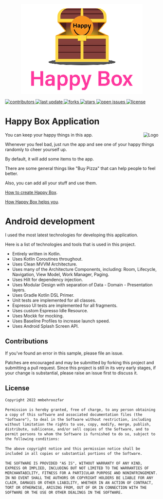 <div align="center">
    <img src="https://raw.githubusercontent.com/mmbehroozfar/Happy-Box/develop/pictures/header.png" alt="Logo">
 </div>
 
<p>
  <a href="https://github.com/mmbehroozfar/Happy-Box/graphs/contributors">
    <img src="https://img.shields.io/github/contributors/mmbehroozfar/Happy-Box" alt="contributors" />
  </a>
  <a href="">
    <img src="https://img.shields.io/github/last-commit/mmbehroozfar/Happy-Box" alt="last update" />
  </a>
  <a href="https://github.com/mmbehroozfar/Happy-Box/network/members">
    <img src="https://img.shields.io/github/forks/mmbehroozfar/Happy-Box" alt="forks" />
  </a>
  <a href="https://github.com/mmbehroozfar/Happy-Box/stargazers">
    <img src="https://img.shields.io/github/stars/mmbehroozfar/Happy-Box" alt="stars" />
  </a>
  <a href="https://github.com/mmbehroozfar/Happy-Box/issues/">
    <img src="https://img.shields.io/github/issues/mmbehroozfar/Happy-Box" alt="open issues" />
  </a>
  <a href="https://github.com/mmbehroozfar/Happy-Box/blob/master/LICENSE">
    <img src="https://img.shields.io/github/license/mmbehroozfar/Happy-Box.svg" alt="license" />
  </a>
</p>


# Happy Box Application

<img src="https://raw.githubusercontent.com/mmbehroozfar/Happy-Box/develop/pictures/preview.gif" alt="Logo" align="right">
 
You can keep your happy things in this app.

Whenever you feel bad, just run the app and see one of your happy things randomly to cheer yourself up.

By default, it will add some items to the app. 

There are some general things like "Buy Pizza" that can help people to feel better. 

Also, you can add all your stuff and use them.

[How to create Happy Box](https://materialpsychology.com/happy).

[How Happy Box helps you](https://medium.com/mind-cafe/why-keeping-a-happy-box-can-be-your-antidote-for-crappy-days-ea08befd8b83).

# Android development

I used the most latest technologies for developing this application.

Here is a list of technologies and tools that is used in this project.

- Entirely written in Kotlin.
- Uses Kotlin Coroutines throughout.
- Uses Clean MVVM Architecture.
- Uses many of the Architecture Components, including: Room, Lifecycle, Navigation, View Model, Work Manager, Paging.
- Uses Hilt for dependency injection.
- Uses Modular Design with separation of Data - Domain - Presentation layers.
- Uses Gradle Kotlin DSL Primer.
- Unit tests are implemented for all classes.
- Espresso UI tests are implemented for all fragments.
- Uses custom Espresso Idle Resource.
- Uses Mockk for mocking.
- Uses Baseline Profiles to increase launch speed.
- Uses Android Splash Screen API.


## Contributions

If you've found an error in this sample, please file an issue.

Patches are encouraged and may be submitted by forking this project and
submitting a pull request. Since this project is still in its very early stages,
if your change is substantial, please raise an issue first to discuss it.

## License

```
Copyright 2022 mmbehroozfar

Permission is hereby granted, free of charge, to any person obtaining a copy of this software and associated documentation files (the "Software"), to deal in the Software without restriction, including without limitation the rights to use, copy, modify, merge, publish, distribute, sublicense, and/or sell copies of the Software, and to permit persons to whom the Software is furnished to do so, subject to the following conditions:

The above copyright notice and this permission notice shall be included in all copies or substantial portions of the Software.

THE SOFTWARE IS PROVIDED "AS IS", WITHOUT WARRANTY OF ANY KIND, EXPRESS OR IMPLIED, INCLUDING BUT NOT LIMITED TO THE WARRANTIES OF MERCHANTABILITY, FITNESS FOR A PARTICULAR PURPOSE AND NONINFRINGEMENT. IN NO EVENT SHALL THE AUTHORS OR COPYRIGHT HOLDERS BE LIABLE FOR ANY CLAIM, DAMAGES OR OTHER LIABILITY, WHETHER IN AN ACTION OF CONTRACT, TORT OR OTHERWISE, ARISING FROM, OUT OF OR IN CONNECTION WITH THE SOFTWARE OR THE USE OR OTHER DEALINGS IN THE SOFTWARE.
